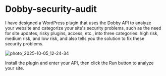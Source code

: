 # Dobby-security-audit

I have designed a WordPress plugin that uses the Dobby API to analyze your website and categorize your site's security problems, such as the need for site updates, risky plugins, access, etc., into three categories: high risk, medium risk, and low risk, and also tells you the solution to fix these security problems.


![photo_2025-10-05_12-24-34](https://github.com/user-attachments/assets/d08c6120-2fd5-4e4e-a828-997aaf349239)



Install the plugin and enter your API, then click the Run button to analyze your site.
